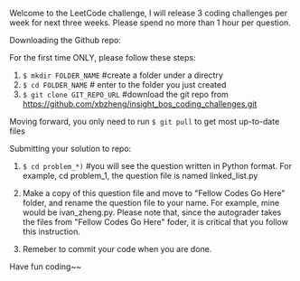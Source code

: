 Welcome to the LeetCode challenge, I will release 3 coding challenges per week for next three weeks. Please spend no more than 1 hour per question. 

Downloading the Github repo:

For the first time ONLY, please follow these steps:
1. `$ mkdir FOLDER_NAME` #create a folder under a directry 
2. `$ cd FOLDER_NAME` # enter to the folder you just created
2. `$ git clone GIT_REPO_URL` #download the git repo from https://github.com/xbzheng/insight_bos_coding_challenges.git

Moving forward, you only need to run `$ git pull` to get most up-to-date files


Submitting your solution to repo:

1. `$ cd problem_*)` #you will see the question written in Python format. For example, cd problem_1, the question file is named linked_list.py

2. Make a copy of this question file and move to "Fellow Codes Go Here" folder, and rename the question file to your name. For example, mine would be ivan_zheng.py. Please note that, since the autograder takes the files from "Fellow Codes Go Here" foder, it is critical that you follow this instruction. 

3. Remeber to commit your code when you are done. 


Have fun coding~~